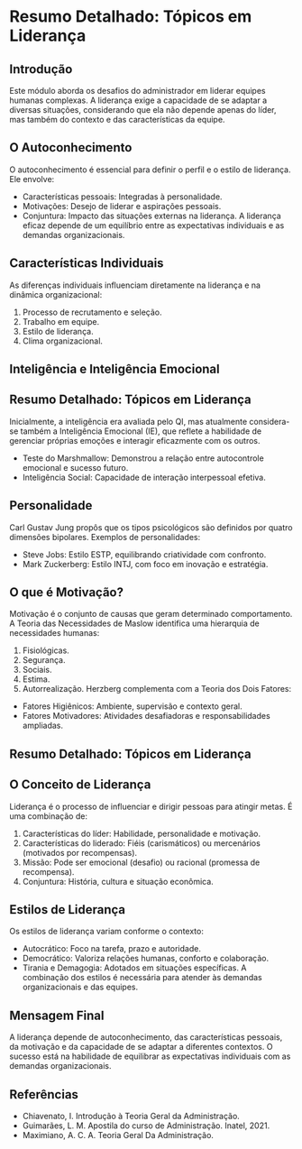 # **Resumo Detalhado: Tópicos em Liderança**
## Introdução
Este módulo aborda os desafios do administrador em liderar equipes humanas complexas. A
liderança exige a capacidade de se adaptar a diversas situações, considerando que ela não
depende apenas do líder, mas também do contexto e das características da equipe.
## O Autoconhecimento
O autoconhecimento é essencial para definir o perfil e o estilo de liderança. Ele envolve:
- Características pessoais: Integradas à personalidade.
- Motivações: Desejo de liderar e aspirações pessoais.
- Conjuntura: Impacto das situações externas na liderança.
A liderança eficaz depende de um equilíbrio entre as expectativas individuais e as demandas
organizacionais.
## Características Individuais
As diferenças individuais influenciam diretamente na liderança e na dinâmica organizacional:
1. Processo de recrutamento e seleção.
2. Trabalho em equipe.
3. Estilo de liderança.
4. Clima organizacional.
## **Inteligência e Inteligência Emocional**
## Resumo Detalhado: Tópicos em Liderança
Inicialmente, a inteligência era avaliada pelo QI, mas atualmente considera-se também a
Inteligência Emocional (IE), que reflete a habilidade de gerenciar próprias emoções e interagir
eficazmente com os outros.
- Teste do Marshmallow: Demonstrou a relação entre autocontrole emocional e sucesso futuro.
- Inteligência Social: Capacidade de interação interpessoal efetiva.
## Personalidade
Carl Gustav Jung propôs que os tipos psicológicos são definidos por quatro dimensões bipolares.
Exemplos de personalidades:
- Steve Jobs: Estilo ESTP, equilibrando criatividade com confronto.
- Mark Zuckerberg: Estilo INTJ, com foco em inovação e estratégia.
## O que é Motivação?
Motivação é o conjunto de causas que geram determinado comportamento. A Teoria das
Necessidades de Maslow identifica uma hierarquia de necessidades humanas:
1. Fisiológicas.
2. Segurança.
3. Sociais.
4. Estima.
5. Autorrealização.
Herzberg complementa com a Teoria dos Dois Fatores:
- Fatores Higiênicos: Ambiente, supervisão e contexto geral.
- Fatores Motivadores: Atividades desafiadoras e responsabilidades ampliadas.
## **Resumo Detalhado: Tópicos em Liderança**
## O Conceito de Liderança
Liderança é o processo de influenciar e dirigir pessoas para atingir metas. É uma combinação de:
1. Características do líder: Habilidade, personalidade e motivação.
2. Características do liderado: Fiéis (carismáticos) ou mercenários (motivados por recompensas).
3. Missão: Pode ser emocional (desafio) ou racional (promessa de recompensa).
4. Conjuntura: História, cultura e situação econômica.
## Estilos de Liderança
Os estilos de liderança variam conforme o contexto:
- Autocrático: Foco na tarefa, prazo e autoridade.
- Democrático: Valoriza relações humanas, conforto e colaboração.
- Tirania e Demagogia: Adotados em situações específicas.
A combinação dos estilos é necessária para atender às demandas organizacionais e das equipes.
## Mensagem Final
A liderança depende de autoconhecimento, das características pessoais, da motivação e da
capacidade de se adaptar a diferentes contextos. O sucesso está na habilidade de equilibrar as
expectativas individuais com as demandas organizacionais.
## Referências
- Chiavenato, I. Introdução à Teoria Geral da Administração.
- Guimarães, L. M. Apostila do curso de Administração. Inatel, 2021.
- Maximiano, A. C. A. Teoria Geral Da Administração.